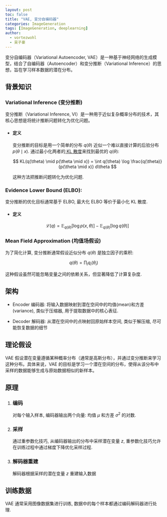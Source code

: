 ```yaml
---
layout: post
toc: false
title: "VAE, 变分自编码器"
categories: ImageGeneration
tags: [ImageGeneration, deeplearning]
author:
  - vortezwohl
  - 吴子豪
---
```

变分自编码器（Variational Autoencoder, VAE）是一种基于神经网络的生成模型，结合了自编码器（Autoencoder）和变分推断（Variational Inference）的思想，旨在学习样本数据的潜在分布。

## 背景知识

### Variational Inference (变分推断)

变分推断（Variational Inference, VI）是一种用于近似复杂概率分布的技术，其核心思想是将统计推断问题转化为优化问题。

- #### 定义

    变分推断的目标是用一个简单的分布 $q(\theta)$ 近似一个难以直接计算的后验分布 $p(\theta \mid x)$. 通过最小化两者的[ KL 散度](https://vortezwohl.github.io/nlp/2025/04/11/KL%E6%95%A3%E5%BA%A6%E7%9A%84%E9%9D%9E%E5%AF%B9%E7%A7%B0%E6%80%A7%E8%B4%A8.html)来找到最优的 $q(\theta)$:

    $$
    KL(q(\theta) \mid p(\theta \mid x)) = \int q(\theta) \log \frac{q(\theta)}{p(\theta \mid x)} d\theta
    $$

    这种方法把推断问题转化为优化问题.


### Evidence Lower Bound (ELBO):

变分推断的优化目标通常基于 ELBO, 最大化 ELBO 等价于最小化 KL 散度.

- #### 定义

    $$
    \mathcal{L}(q) = \mathbb{E}_{q(\theta)}[\log p(x, \theta)] - \mathbb{E}_{q(\theta)}[\log q(\theta)]
    $$

### Mean Field Approximation (均值场假设)

为了简化计算, 变分推断通常假设近似分布 $q(\theta)$ 是独立因子的乘积:

$$
q(\theta) = \prod_i q_i(\theta_i)
$$

这种假设虽然可能忽略变量之间的依赖关系，但显著降低了计算复杂度.

## 架构

- Encoder 编码器: 将输入数据映射到潜在空间中的均值(mean)和方差(variance), 类似于压缩器, 用于提取数据中的核心表征.

- Decoder 解码器: 从潜在空间中的点映射回原始样本空间, 类似于解压缩, 尽可能恢复数据的细节

## 理论假设

VAE 假设潜在变量遵循某种概率分布（通常是高斯分布），并通过变分推断来学习这种分布。具体来说，VAE 的目标是学习一个潜在空间的分布，使得从该分布中采样的数据能够生成与原始数据相似的新样本。

## 原理

1. ### 编码

    对每个输入样本, 编码器输出两个向量: 均值 $\mu$ 和方差 $\sigma^2$ 的对数.

2. ### 采样

    通过重参数化技巧, 从编码器输出的分布中采样潜在变量 $z$, 重参数化技巧允许在训练过程中通过梯度下降优化采样过程.

3. ### 解码器重建

    解码器根据采样的潜在变量 $z$ 重建输入数据

## 训练数据

VAE 通常采用图像数据集进行训练, 数据中的每个样本都通过编码解码器进行处理.
